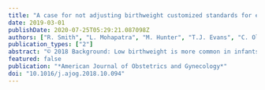 ```yaml
---
title: "A case for not adjusting birthweight customized standards for ethnicity: observations from a unique Australian cohort"
date: 2019-03-01
publishDate: 2020-07-25T05:29:21.087098Z
authors: ["R. Smith", "L. Mohapatra", "M. Hunter", "T.J. Evans", "C. Oldmeadow", "E. Holliday", "A. Hure", "J. Attia"]
publication_types: ["2"]
abstract: "© 2018 Background: Low birthweight is more common in infants of indigenous (Aboriginal and/or Torres Strait Islander) than of White Australian mothers. Controversy exists on whether fetal growth is normally different in different populations. Objective: We sought to determine the relationships of birthweight, birthweight percentiles, and smoking with perinatal outcomes in indigenous vs nonindigenous infants to determine whether the White infant growth charts could be applied to indigenous infants. Study Design: Data were analyzed for indigenous status, maternal age and smoking, and perinatal outcomes in 45,754 singleton liveborn infants of at least 20 weeks gestation or 400 g birthweight delivered in New South Wales, Australia, between June 2010 and July 2015. Results: Indigenous infants (n=6372; 14%) had a mean birthweight 67 g lower than nonindigenous infants (Ptextless.0001; with adjustment for infant sex and maternal body mass index). Indigenous mean birthweight percentile was 4.2 units lower (Ptextless.0001). Adjustment for maternal age, smoking, body mass index, and infant sex reduced the difference in birthweight/percentiles to nonsignificance (12 g; P=.07). Conclusion: Disparities exist between indigenous and non-indigenous Australian infants for birthweight, birthweight percentile, and adverse outcome rates. Adjustment for smoking and maternal age removed any significant difference in birthweights and birthweight percentiles for indigenous infants. Our data indicate that birthweight percentiles should not be adjusted for indigenous ethnicity because this normalizes disadvantage; because White and indigenous Australians have diverged for approximately 50,000 years, it is likely that the same conclusions apply to other ethnic groups. The disparities in birthweight percentiles that are associated with smoking will likely perpetuate indigenous disadvantage into the future because low birthweight is linked to the development of chronic noncommunicable disease and poorer educational attainment; similar problems may affect other indigenous populations."
featured: false
publication: "*American Journal of Obstetrics and Gynecology*"
doi: "10.1016/j.ajog.2018.10.094"
---
```


